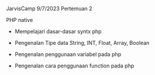 JarvisCamp 9/7/2023
Pertemuan 2 

PHP native
- Mempelajari dasar-dasar syntx php

- Pengenalan Tipe data String, INT, Float, Array, Boolean

- Pengenalan penggunaan variabel pada php

- Pengenalan cara penggunaan function pada php